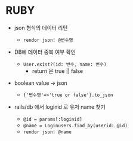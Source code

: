 # RUBY

- json 형식의 데이터 리턴
  - `rendor json: @변수명`

- DB에 데이터 중복 여부 확인
  - `User.exist?(id: 변수, name: 변수)`
    - return 은 true || false

- boolean value -> json
  - `{'변수명'=>'true or false'}.to_json`

- rails/db 에서 loginid 로 유저 name 찾기
  - `@id = params[:loginid]`
  - `@name = Loginusers.find_by(userid: @id)`
  - `rendor json: @name`
